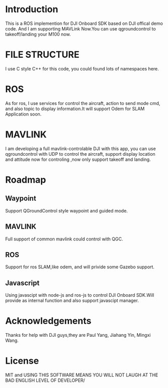 # Introduction

This is a ROS implemention for DJI Onboard SDK based on DJI offical demo code.
And I am supporting MAVLink Now.You can use qgroundcontrol to takeoff/landing your M100 now.

# FILE STRUCTURE
I use C style C++ for this code, you could found lots of namespaces here.

# ROS

As for ros, I use services for control the aircraft, action to send mode cmd, and also topic to display information.It will support Odem for SLAM Application soon.

# MAVLINK
I am developing a full mavlink-controlable DJI with this app, you can use qgroundcontrol with UDP to control the aircraft, support display location and attitude now for controling ,now only support takeoff and landing.

# Roadmap
## Waypoint
Support QGroundControl style waypoint and guided mode.

## MAVLINK
Full support of common mavlink could control with QGC.

## ROS
Support for ros SLAM,like odem, and will privide some Gazebo support.

## Javascript
Using javascipt with node-js and ros-js to control DJI Onboard SDK.Will provide as internal function and also support javascipt manager.

# Acknowledgements
Thanks for help with DJI guys,they are Paul Yang, Jiahang Yin, Mingxi Wang.

# License
MIT and USING THIS SOFTWARE MEANS YOU WILL NOT LAUGH AT THE BAD ENGLISH LEVEL OF DEVELOPER/
